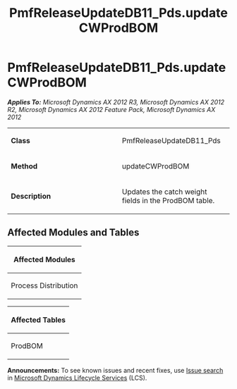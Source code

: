 ﻿---
title: PmfReleaseUpdateDB11_Pds.updateCWProdBOM
TOCTitle: PmfReleaseUpdateDB11_Pds.updateCWProdBOM
ms:assetid: 12761a26-1ff2-eecd-0e48-d3032a916955
ms:mtpsurl: https://msdn.microsoft.com/en-us/library/JJ735830(v=AX.60)
ms:contentKeyID: 49706740
ms.date: 05/18/2015
mtps_version: v=AX.60
---

# PmfReleaseUpdateDB11\_Pds.updateCWProdBOM 


_**Applies To:** Microsoft Dynamics AX 2012 R3, Microsoft Dynamics AX 2012 R2, Microsoft Dynamics AX 2012 Feature Pack, Microsoft Dynamics AX 2012_

<table>
<colgroup>
<col style="width: 50%" />
<col style="width: 50%" />
</colgroup>
<tbody>
<tr class="odd">
<td><p><strong>Class</strong></p></td>
<td><p>PmfReleaseUpdateDB11_Pds</p></td>
</tr>
<tr class="even">
<td><p><strong>Method</strong></p></td>
<td><p>updateCWProdBOM</p></td>
</tr>
<tr class="odd">
<td><p><strong>Description</strong></p></td>
<td><p>Updates the catch weight fields in the ProdBOM table.</p></td>
</tr>
</tbody>
</table>


## Affected Modules and Tables

<table>
<colgroup>
<col style="width: 100%" />
</colgroup>
<thead>
<tr class="header">
<th><p>Affected Modules</p></th>
</tr>
</thead>
<tbody>
<tr class="odd">
<td><p>Process Distribution</p></td>
</tr>
</tbody>
</table>


<table>
<colgroup>
<col style="width: 100%" />
</colgroup>
<thead>
<tr class="header">
<th><p>Affected Tables</p></th>
</tr>
</thead>
<tbody>
<tr class="odd">
<td><p>ProdBOM</p></td>
</tr>
</tbody>
</table>

  
**Announcements:** To see known issues and recent fixes, use [Issue search](http://go.microsoft.com/fwlink/?linkid=389258) in [Microsoft Dynamics Lifecycle Services](http://go.microsoft.com/fwlink/?linkid=306505) (LCS).

